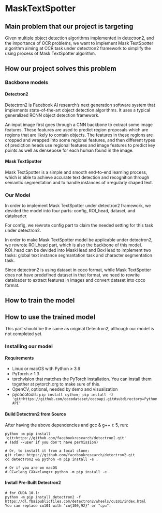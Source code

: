 # MaskTextSpotter
## Main problem that our project is targeting
Given multiple object detection algorithms implemented in detectron2, and the importance of OCR problems, we want to implement Mask TextSpotter algorithm aiming at OCR task under detectron2 framework to simplify the using process of Mask TextSpotter algorithm.

## How our project solves this problem
### Backbone models

#### Detectron2

Detectron2 is Facebook AI research’s next generation software system that implements state-of-the-art object detection algorithms. It uses a typical generalized RCNN object detection framework. 

An input image first goes through a CNN backbone to extract some image features. These features are used to predict region proposals which are regions that are likely to contain objects. The features in these regions are cropped and wrapped into some regional features, and then different types of prediction heads use regional features and image features to predict key points as well as densepose for each human found in the image.

#### Mask TextSpotter

Mask TextSpotter is a simple and smooth end-to-end learning process, which is able to achieve accurate text detection and recognition through semantic segmentation and to handle instances of irregularly shaped text.

### Our Model
In order to implement Mask TextSpotter under detectron2 framework, we devided the model into four parts: config, ROI_head, dataset, and dataloader.

For config, we rewrote config part to claim the needed setting for this task under detectron2.

In order to make Mask TextSpotter model be applicable under detectron2, we rewrote ROI_head part, which is also the backbone of this model. ROI_head can be devided into MaskHead and BoxHead to implement two tasks: global text instance segmantation task and character segmentation task. 

Since detectron2 is using dataset in coco format, while Mask TextSpotter does not have predefined dataset in that format, we need to rewrite dataloader to extract features in images and convert dataset into coco format. 

## How to train the model

## How to use the trained model
This part should be the same as original Detectron2, although our model is not completed yet.

### Installing our model
#### Requirements

- Linux or macOS with Python ≥ 3.6
- PyTorch ≥ 1.3
- torchvision that matches the PyTorch installation. You can install them together at pytorch.org to make sure of this.
- OpenCV, optional, needed by demo and visualization
- pycocotools: ```pip install cython; pip install -U 'git+https://github.com/cocodataset/cocoapi.git#subdirectory=PythonAPI'```

#### Build Detectron2 from Source
After having the above dependencies and gcc & g++ ≥ 5, run:

```
python -m pip install 'git+https://github.com/facebookresearch/detectron2.git'
# (add --user if you don't have permission)

# Or, to install it from a local clone:
git clone https://github.com/facebookresearch/detectron2.git
cd detectron2 && python -m pip install -e .

# Or if you are on macOS
# CC=clang CXX=clang++ python -m pip install -e .
```

#### Install Pre-Built Detectron2

```
# for CUDA 10.1:
python -m pip install detectron2 -f https://dl.fbaipublicfiles.com/detectron2/wheels/cu101/index.html
You can replace cu101 with "cu{100,92}" or "cpu".
```
